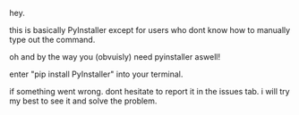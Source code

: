 hey.

this is basically PyInstaller except for users who dont know how to manually type out the command.

oh and by the way you (obvuisly) need pyinstaller aswell!

enter "pip install PyInstaller" into your terminal.

if something went wrong. dont hesitate to report it in the issues tab. i will try my best to see it and solve the problem.
